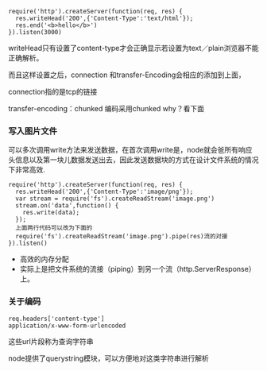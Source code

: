```
require('http').createServer(function(req, res) {
  res.writeHead('200',{'Content-Type':'text/html'});
  res.end('<b>hello</b>')
}).listen(3000)
```

writeHead只有设置了content-type才会正确显示若设置为text／plain浏览器不能正确解析。

而且这样设置之后，connection 和transfer-Encoding会相应的添加到上面，

connection指的是tcp的链接

transfer-encoding：chunked 	编码采用chunked why？看下面

### 写入图片文件

可以多次调用write方法来发送数据，在首次调用write是，node就会爸所有响应头信息以及第一块儿数据发送出去，因此发送数据块的方式在设计文件系统的情况下非常高效.

```
require('http').createServer(function(req, res) {
  res.writeHead('200',{'Content-Type':'image/png'});
  var stream = require('fs').createReadStream('image.png')
  stream.on('data',function() {
    res.write(data);
  });
  上面两行代码可以改为下面的
  require('fs').createReadStream('image.png').pipe(res)流的对接
}).listen()
```

* 高效的内存分配
* 实际上是把文件系统的流接（piping）到另一个流（http.ServerResponse）上。

### 关于编码

```
req.headers['content-type']
application/x-www-form-urlencoded
```

这些url片段称为查询字符串

node提供了querystring模块，可以方便地对这类字符串进行解析
